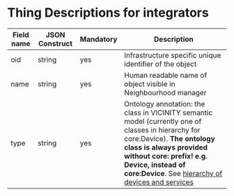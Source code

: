 # Thing Descriptions for integrators

| Field name | JSON Construct | Mandatory | Description
| --- | --- | --- | --- |
| oid | string | yes | Infrastructure specific unique identifier of the object |
| name | string | yes | Human readable name of object visible in Neighbourhood manager |
| type | string | yes | Ontology annotation: the class in VICINITY semantic model (currently one of classes in hierarchy for core:Device). **The ontology class is always provided without core: prefix! e.g. Device, instead of core:Device**. See [hierarchy of devices and services](http://iot.linkeddata.es/def/core/) |
